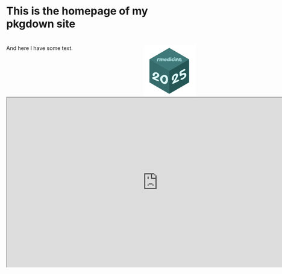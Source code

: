 # This is the homepage of my pkgdown site

# <a href="https://melissavanbussel.github.io/rmedicine/"><img src="man/figures/logo.png" align="right" height="138" alt="rmedicine website" /></a>

And here I have some text.

<iframe src="https://ggnot2.site/slides.html" style="height:450px;width:800px;" title="slides"></iframe>
